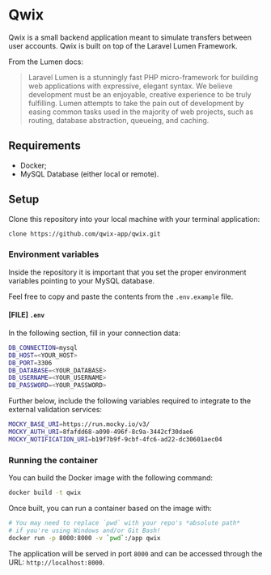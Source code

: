 # Qwix

Qwix is a small backend application meant to simulate transfers between user accounts. Qwix is built on top of the Laravel Lumen Framework.

From the Lumen docs:

> Laravel Lumen is a stunningly fast PHP micro-framework for building web applications with expressive, elegant syntax. We believe development must be an enjoyable, creative experience to be truly fulfilling. Lumen attempts to take the pain out of development by easing common tasks used in the majority of web projects, such as routing, database abstraction, queueing, and caching.

## Requirements

* Docker;
* MySQL Database (either local or remote).

## Setup

Clone this repository into your local machine with your terminal application:

```bash
clone https://github.com/qwix-app/qwix.git
```
### Environment variables

Inside the repository it is important that you set the proper environment variables pointing to your MySQL database.

Feel free to copy and paste the contents from the `.env.example` file.

#### **[FILE]** `.env`

In the following section, fill in your connection data:

```bash
DB_CONNECTION=mysql
DB_HOST=<YOUR_HOST>
DB_PORT=3306
DB_DATABASE=<YOUR_DATABASE>
DB_USERNAME=<YOUR_USERNAME>
DB_PASSWORD=<YOUR_PASSWORD>
```

Further below, include the following variables required to integrate to the external validation services:

```bash
MOCKY_BASE_URI=https://run.mocky.io/v3/
MOCKY_AUTH_URI=8fafdd68-a090-496f-8c9a-3442cf30dae6
MOCKY_NOTIFICATION_URI=b19f7b9f-9cbf-4fc6-ad22-dc30601aec04
```

### Running the container

You can build the Docker image with the following command:

```bash
docker build -t qwix
```

Once built, you can run a container based on the image with:

```bash
# You may need to replace `pwd` with your repo's *absolute path*
# if you're using Windows and/or Git Bash!
docker run -p 8000:8000 -v `pwd`:/app qwix 
```

The application will be served in port `8000` and can be accessed through the URL: `http://localhost:8000`.
